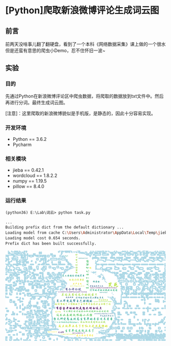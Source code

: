 # [Python]爬取新浪微博评论生成词云图

## 前言

前两天没啥事儿翻了翻硬盘，看到了一个本科《网络数据采集》课上做的一个很水但是还蛮有意思的爬虫小Demo，忍不住怀旧一波~

## 实验

### 目的

先通过Python在新浪微博评论区中爬虫数据，将爬取的数据放到txt文件中。然后再进行分词。最终生成词云图。

 [注意]：这里爬取的新浪微博貌似是手机版，是静态的，因此十分容易实现。

### 开发环境

- Python ==  3.6.2
- Pycharm

### 相关模块

- jieba == 0.42.1
- wordcloud == 1.8.2.2
- numpy == 1.19.5
- pillow ==  8.4.0

### 运行结果

`(python36) E:\Lab\词云> python task.py`

```bash
...
Building prefix dict from the default dictionary ...
Loading model from cache C:\Users\Administrator\AppData\Local\Temp\jieba.cache
Loading model cost 0.654 seconds.
Prefix dict has been built successfully.
```



![photo](ReadMe.assets/photo.png)

